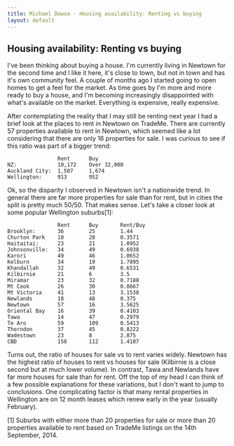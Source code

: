 ```yaml
---
title: Michael Dowse - Housing availability: Renting vs buying
layout: default
---
```


## Housing availability: Renting vs buying

I've been thinking about buying a house. I'm currently living in Newtown for the second time and I like it here, it's close to town, but not in town and has it's own community feel. A couple of months ago I started going to open homes to get a feel for the market. As time goes by I'm more and more ready to buy a house, and I'm becoming increasingly disappointed with what's available on the market. Everything is expensive, really expensive.

After contemplating the reality that I may still be renting next year I had a brief look at the places to rent in Newtown on TradeMe. There are currently 57 properties available to rent in Newtown, which seemed like a lot considering that there are only 16 properties for sale. I was curious to see if this ratio was part of a bigger trend:

                    Rent      Buy
    NZ:             10,172    Over 32,000
    Auckland City:  1,507     1,674
    Wellington:     913       952

Ok, so the disparity I observed in Newtown isn't a nationwide trend. In general there are far more properties for sale than for rent, but in cities the split is pretty much 50/50. That makes sense. Let's take a closer look at some popular Wellington suburbs[1]:

                    Rent      Buy       Rent/Buy
    Brooklyn:       36        25        1.44
    Churton Park    10        28        0.3571
    Haitaitai:      23        21        1.0952
    Johnsonville:   34        49        0.6938
    Karori          49        46        1.0652
    Kelburn         34        19        1.7895
    Khandallah      32        49        0.6531
    Kilbirnie       21        6         3.5
    Miramar         23        32        0.7188
    Mt Cook         26        30        0.8667
    Mt Victoria     41        13        3.1538
    Newlands        18        48        0.375
    Newtown         57        16        3.5625
    Oriental Bay    16        39        0.4103
    Tawa            14        47        0.2979
    Te Aro          59        109       0.5413
    Thorndon        37        45        0.8222
    Wadestown       23        8         2.875
    CBD             158       112       1.4107

Turns out, the ratio of houses for sale vs to rent varies widely. Newtown has the highest ratio of houses to rent vs houses for sale (Kilbirnie is a close second but at much lower volume). In contrast, Tawa and Newlands have far more houses for sale than for rent. Off the top of my head I can think of a few possible explanations for these variations, but I don't want to jump to conclusions. One complicating factor is that many rental properties in Wellington are on 12 month leases which renew early in the year (usually February).

[1] Suburbs with either more than 20 properties for sale or more than 20 properties available to rent based on TradeMe listings on the 14th September, 2014.
